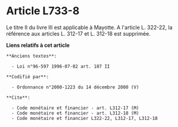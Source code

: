 # Article L733-8

Le titre II du livre III est applicable à Mayotte. A l'article L. 322-22, la référence aux articles L. 312-17 et L. 312-18
est supprimée.

**Liens relatifs à cet article**

	**Anciens textes**:

	  - Loi n°96-597 1996-07-02 art. 107 II

	**Codifié par**:

	  - Ordonnance n°2000-1223 du 14 décembre 2000 (V)

	**Cite**:

	  - Code monétaire et financier - art. L312-17 (M)
	  - Code monétaire et financier - art. L312-18 (M)
	  - Code monétaire et financier L322-22, L312-17, L312-18

